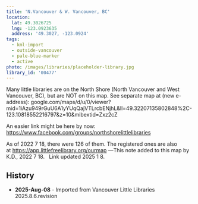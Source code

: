```yaml
---
title: 'N.Vancouver & W. Vancouver, BC'
location:
  lat: 49.3026725
  lng: -123.0923635
  address: '49.3027, -123.0924'
tags:
  - kml-import
  - outside-vancouver
  - pale-blue-marker
  - active
photo: /images/libraries/placeholder-library.jpg
library_id: '00477'
---
```

Many little libraries are on the North Shore (North Vancouver and West Vancouver, BC), 
but are NOT on this map. 
 See separate map at (new e-address):
google.com/maps/d/u/0/viewer?mid=1iAzu949rGuU6A1yYUqQajVTLrcbENjhL&ll=49.32207135802848%2C-123.10818552216797&z=10&mibextid=Zxz2cZ 

An easier link might be here by now:
https://www.facebook.com/groups/northshorelittlelibraries

As of 2022 7 18, there were 126 of them.
 The registered ones are also at https://app.littlefreelibrary.org/ourmap
 —This note added to this map by K.D., 
2022 7 18.   Link updated 2025 1 8.

## History
- **2025-Aug-08** - Imported from Vancouver Little Libraries 2025.8.6.revision
